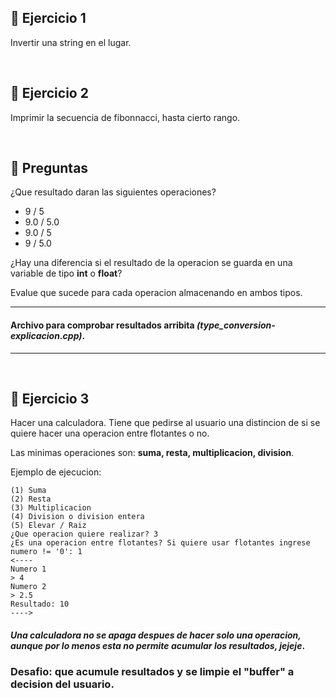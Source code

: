 
## 🍓 **Ejercicio 1**

Invertir una string en el lugar.

<br/>

## 🍓 **Ejercicio 2**

Imprimir la secuencia de fibonnacci, hasta cierto rango.

<br/>

## 🍓 **Preguntas**

¿Que resultado daran las siguientes operaciones?

* 9 / 5
* 9.0 / 5.0
* 9.0 / 5
* 9 / 5.0

¿Hay una diferencia si el resultado de la operacion se guarda en una variable de tipo **int** o **float**?

Evalue que sucede para cada operacion almacenando en ambos tipos.

---
#### Archivo para comprobar resultados arribita _**(type_conversion-explicacion.cpp)**_.
---

<br/>

## 🍓 **Ejercicio 3**

Hacer una calculadora. Tiene que pedirse al usuario una distincion de si se quiere hacer una operacion entre flotantes o no.

Las minimas operaciones son: **suma, resta, multiplicacion, division**.

Ejemplo de ejecucion:

```
(1) Suma
(2) Resta
(3) Multiplicacion
(4) Division o division entera
(5) Elevar / Raiz
¿Que operacion quiere realizar? 3
¿Es una operacion entre flotantes? Si quiere usar flotantes ingrese numero != '0': 1
<----
Numero 1
> 4
Numero 2
> 2.5
Resultado: 10
---->
```

#### _Una calculadora no se apaga despues de hacer solo una operacion, aunque por lo menos esta no permite acumular los resultados, jejeje_.

### **Desafio: que acumule resultados y se limpie el "buffer" a decision del usuario.**

<br/>
